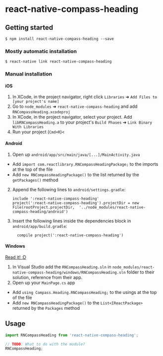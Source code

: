 
# react-native-compass-heading

## Getting started

`$ npm install react-native-compass-heading --save`

### Mostly automatic installation

`$ react-native link react-native-compass-heading`

### Manual installation


#### iOS

1. In XCode, in the project navigator, right click `Libraries` ➜ `Add Files to [your project's name]`
2. Go to `node_modules` ➜ `react-native-compass-heading` and add `RNCompassHeading.xcodeproj`
3. In XCode, in the project navigator, select your project. Add `libRNCompassHeading.a` to your project's `Build Phases` ➜ `Link Binary With Libraries`
4. Run your project (`Cmd+R`)<

#### Android

1. Open up `android/app/src/main/java/[...]/MainActivity.java`
  - Add `import com.reactlibrary.RNCompassHeadingPackage;` to the imports at the top of the file
  - Add `new RNCompassHeadingPackage()` to the list returned by the `getPackages()` method
2. Append the following lines to `android/settings.gradle`:
  	```
  	include ':react-native-compass-heading'
  	project(':react-native-compass-heading').projectDir = new File(rootProject.projectDir, 	'../node_modules/react-native-compass-heading/android')
  	```
3. Insert the following lines inside the dependencies block in `android/app/build.gradle`:
  	```
      compile project(':react-native-compass-heading')
  	```

#### Windows
[Read it! :D](https://github.com/ReactWindows/react-native)

1. In Visual Studio add the `RNCompassHeading.sln` in `node_modules/react-native-compass-heading/windows/RNCompassHeading.sln` folder to their solution, reference from their app.
2. Open up your `MainPage.cs` app
  - Add `using Compass.Heading.RNCompassHeading;` to the usings at the top of the file
  - Add `new RNCompassHeadingPackage()` to the `List<IReactPackage>` returned by the `Packages` method


## Usage
```javascript
import RNCompassHeading from 'react-native-compass-heading';

// TODO: What to do with the module?
RNCompassHeading;
```
  